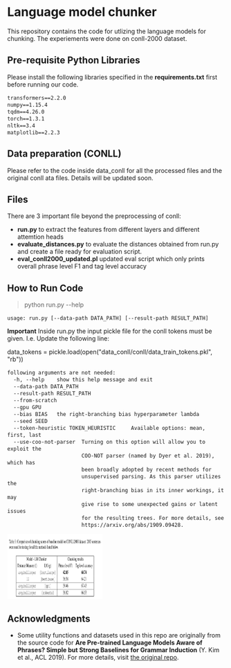 # Language model chunker

This repository contains the code for utlizing the language models for chunking. The experiements were done on conll-2000 dataset. 

## Pre-requisite Python Libraries

Please install the following libraries specified in the **requirements.txt** first before running our code.

    transformers==2.2.0
    numpy==1.15.4
    tqdm==4.26.0
    torch==1.3.1
    nltk==3.4
    matplotlib==2.2.3
    
## Data preparation (CONLL)

Please refer to the code inside data_conll for all the processed files and the original conll ata files. 
Details will be updated soon. 

## Files

There are 3 important file beyond the preprocessing of conll:

- **run.py** to extract the features from different layers and different attemtion heads
- **evaluate_distances.py** to evaluate the distances obtained from run.py and create a file ready for evaluation script.  
- **eval_conll2000_updated.pl** updated eval script which only prints overall phrase level F1 and tag level accuracy

## How to Run Code

> python run.py --help

	usage: run.py [--data-path DATA_PATH] [--result-path RESULT_PATH]

**Important** Inside run.py the input pickle file for the conll tokens must be given. I.e. Update the following line:

data_tokens = pickle.load(open("data_conll/conll/data_train_tokens.pkl", "rb"))


    following arguments are not needed:
      -h, --help    show this help message and exit
      --data-path DATA_PATH
      --result-path RESULT_PATH
      --from-scratch
      --gpu GPU
      --bias BIAS   the right-branching bias hyperparameter lambda
      --seed SEED
      --token-heuristic TOKEN_HEURISTIC     Available options: mean, first, last
      --use-coo-not-parser  Turning on this option will allow you to exploit the
                            COO-NOT parser (named by Dyer et al. 2019), which has
                            been broadly adopted by recent methods for
                            unsupervised parsing. As this parser utilizes the
                            right-branching bias in its inner workings, it may
                            give rise to some unexpected gains or latent issues
                            for the resulting trees. For more details, see
                            https://arxiv.org/abs/1909.09428.



<img src="https://github.com/Anup-Deshmukh/LM-Unsupervised-Chunking/blob/master/res1.png" alt="drawing" height="150" width="220"/>

## Acknowledgments

- Some utility functions and datasets used in this repo are originally from the source code for 
**Are Pre-trained Language Models Aware of Phrases? Simple but Strong Baselines for Grammar Induction** (Y. Kim et al., ACL 2019).
For more details, visit [the original repo](https://github.com/galsang/trees_from_transformers). 